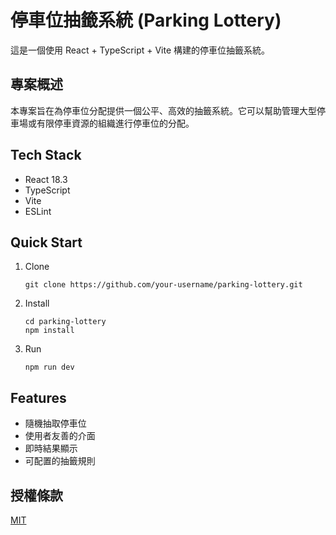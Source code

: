 # 停車位抽籤系統 (Parking Lottery)

這是一個使用 React + TypeScript + Vite 構建的停車位抽籤系統。

## 專案概述

本專案旨在為停車位分配提供一個公平、高效的抽籤系統。它可以幫助管理大型停車場或有限停車資源的組織進行停車位的分配。

## Tech Stack

- React 18.3
- TypeScript
- Vite
- ESLint

## Quick Start

1. Clone

   ```
   git clone https://github.com/your-username/parking-lottery.git
   ```

2. Install

   ```
   cd parking-lottery
   npm install
   ```

3. Run
   ```
   npm run dev
   ```

## Features

- 隨機抽取停車位
- 使用者友善的介面
- 即時結果顯示
- 可配置的抽籤規則

## 授權條款

[MIT](https://choosealicense.com/licenses/mit/)
